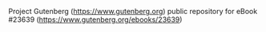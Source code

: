 Project Gutenberg (https://www.gutenberg.org) public repository for eBook #23639 (https://www.gutenberg.org/ebooks/23639)
